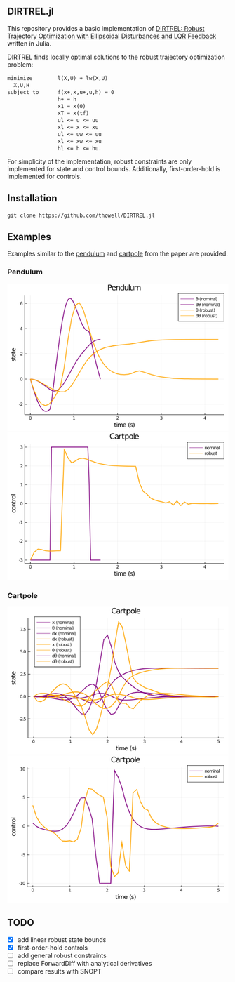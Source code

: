 ## DIRTREL.jl

This repository provides a basic implementation of [DIRTREL: Robust Trajectory Optimization with Ellipsoidal Disturbances and LQR Feedback](https://rexlab.stanford.edu/papers/dirtrel-auro.pdf) written in Julia.

DIRTREL finds locally optimal solutions to the robust trajectory optimization problem:
```
minimize        l(X,U) + lw(X,U)
  X,U,H
subject to      f(x+,x,u+,u,h) = 0
                h+ = h
                x1 = x(0)
                xT = x(tf)
                ul <= u <= uu
                xl <= x <= xu
                ul <= uw <= uu
                xl <= xw <= xu
                hl <= h <= hu.            
```
For simplicity of the implementation,
robust constraints are only implemented for state and control bounds.
Additionally, first-order-hold is implemented for controls.

## Installation
```code
git clone https://github.com/thowell/DIRTREL.jl
```

## Examples
Examples similar to the [pendulum](https://github.com/thowell/DIRTREL.jl/blob/master/examples/pendulum_robust.jl) and [cartpole](https://github.com/thowell/DIRTREL.jl/blob/master/examples/cartpole_robust.jl) from the paper are provided.

### Pendulum
![](examples/results/pendulum_state.png)
![](examples/results/pendulum_control.png)

### Cartpole
![](examples/results/cartpole_state.png)
![](examples/results/cartpole_control.png)

## TODO
- [X] add linear robust state bounds
- [X] first-order-hold controls
- [ ] add general robust constraints
- [ ] replace ForwardDiff with analytical derivatives
- [ ] compare results with SNOPT

